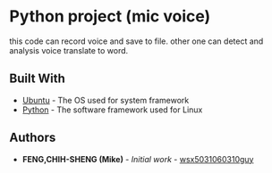 # Python project (mic voice)

this code can record voice and save to file. 
other one can detect and analysis voice translate to word.  

## Built With

* [Ubuntu](https://www.ubuntu.com/) - The OS used for system framework
* [Python](https://www.python.org/) - The software framework used for Linux


## Authors

* **FENG,CHIH-SHENG (Mike)** - *Initial work* - [wsx5031060310guy](https://github.com/wsx5031060310guy)

